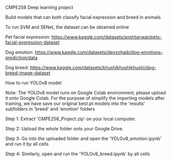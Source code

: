 CMPE258 Deep learning project

Build models that can both classify facial expression and breed in animals

To run SVM and SENet, the dataset can be obtained online 

Pet facial expression: https://www.kaggle.com/datasets/anshtanwar/pets-facial-expression-dataset

Dog emotion: https://www.kaggle.com/datasets/devzohaib/dog-emotions-prediction/data

Dog breed: https://www.kaggle.com/datasets/khushikhushikhushi/dog-breed-image-dataset

How to run YOLOv8 model

Note: The YOLOv8 model runs on Google Colab environment, please upload it onto Google Colab. For the purpose of simplify the importing models after training, we have save our original best.pt models into the 'results' subfolders in 'breed' and 'emotion' folders

Step 1: Extract 'CMPE258_Project.zip' on your local computer.

Step 2: Upload the whole folder onto your Google Drive.

Step 3: Go into the uploaded folder and open the 'YOLOv8_emotion.ipynb' and run it by all cells

Step 4: Similarly, open and run the 'YOLOv8_breed.ipynb' by all cells
